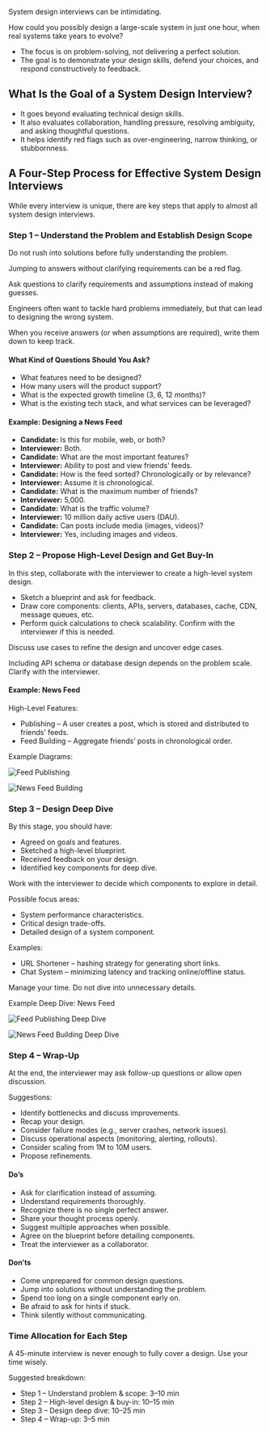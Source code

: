 System design interviews can be intimidating.

How could you possibly design a large-scale system in just one hour, when real systems take years to evolve?

- The focus is on problem-solving, not delivering a perfect solution.
- The goal is to demonstrate your design skills, defend your choices, and respond constructively to feedback.

 

## What Is the Goal of a System Design Interview?

- It goes beyond evaluating technical design skills.
- It also evaluates collaboration, handling pressure, resolving ambiguity, and asking thoughtful questions.
- It helps identify red flags such as over-engineering, narrow thinking, or stubbornness.

 

## A Four-Step Process for Effective System Design Interviews

While every interview is unique, there are key steps that apply to almost all system design interviews.

 

### Step 1 – Understand the Problem and Establish Design Scope

Do not rush into solutions before fully understanding the problem.

Jumping to answers without clarifying requirements can be a red flag.

Ask questions to clarify requirements and assumptions instead of making guesses.

Engineers often want to tackle hard problems immediately, but that can lead to designing the wrong system.

When you receive answers (or when assumptions are required), write them down to keep track.

#### What Kind of Questions Should You Ask?

- What features need to be designed?
- How many users will the product support?
- What is the expected growth timeline (3, 6, 12 months)?
- What is the existing tech stack, and what services can be leveraged?

#### Example: Designing a News Feed

- **Candidate:** Is this for mobile, web, or both?
- **Interviewer:** Both.
- **Candidate:** What are the most important features?
- **Interviewer:** Ability to post and view friends’ feeds.
- **Candidate:** How is the feed sorted? Chronologically or by relevance?
- **Interviewer:** Assume it is chronological.
- **Candidate:** What is the maximum number of friends?
- **Interviewer:** 5,000.
- **Candidate:** What is the traffic volume?
- **Interviewer:** 10 million daily active users (DAU).
- **Candidate:** Can posts include media (images, videos)?
- **Interviewer:** Yes, including images and videos.

 

### Step 2 – Propose High-Level Design and Get Buy-In

In this step, collaborate with the interviewer to create a high-level system design.

- Sketch a blueprint and ask for feedback.
- Draw core components: clients, APIs, servers, databases, cache, CDN, message queues, etc.
- Perform quick calculations to check scalability. Confirm with the interviewer if this is needed.

Discuss use cases to refine the design and uncover edge cases.

Including API schema or database design depends on the problem scale. Clarify with the interviewer.

#### Example: News Feed

High-Level Features:

- Publishing – A user creates a post, which is stored and distributed to friends’ feeds.
- Feed Building – Aggregate friends’ posts in chronological order.

Example Diagrams:

![Feed Publishing](https://nextleet.com/images/feed-publishing.png)

![News Feed Building](https://nextleet.com/images/news-feed-building.png)

 

### Step 3 – Design Deep Dive

By this stage, you should have:

- Agreed on goals and features.
- Sketched a high-level blueprint.
- Received feedback on your design.
- Identified key components for deep dive.

Work with the interviewer to decide which components to explore in detail.

Possible focus areas:

- System performance characteristics.
- Critical design trade-offs.
- Detailed design of a system component.

Examples:

- URL Shortener – hashing strategy for generating short links.
- Chat System – minimizing latency and tracking online/offline status.

Manage your time. Do not dive into unnecessary details.

Example Deep Dive: News Feed

![Feed Publishing Deep Dive](https://nextleet.com/images/feed-publishing-deep-dive.png)

![News Feed Building Deep Dive](https://nextleet.com/images/news-feed-building-deep-dive.png)

 

### Step 4 – Wrap-Up

At the end, the interviewer may ask follow-up questions or allow open discussion.

Suggestions:

- Identify bottlenecks and discuss improvements.
- Recap your design.
- Consider failure modes (e.g., server crashes, network issues).
- Discuss operational aspects (monitoring, alerting, rollouts).
- Consider scaling from 1M to 10M users.
- Propose refinements.

#### Do’s

- Ask for clarification instead of assuming.
- Understand requirements thoroughly.
- Recognize there is no single perfect answer.
- Share your thought process openly.
- Suggest multiple approaches when possible.
- Agree on the blueprint before detailing components.
- Treat the interviewer as a collaborator.

#### Don’ts

- Come unprepared for common design questions.
- Jump into solutions without understanding the problem.
- Spend too long on a single component early on.
- Be afraid to ask for hints if stuck.
- Think silently without communicating.

 

### Time Allocation for Each Step

A 45-minute interview is never enough to fully cover a design. Use your time wisely.

Suggested breakdown:

- Step 1 – Understand problem & scope: 3–10 min
- Step 2 – High-level design & buy-in: 10–15 min
- Step 3 – Design deep dive: 10–25 min
- Step 4 – Wrap-up: 3–5 min